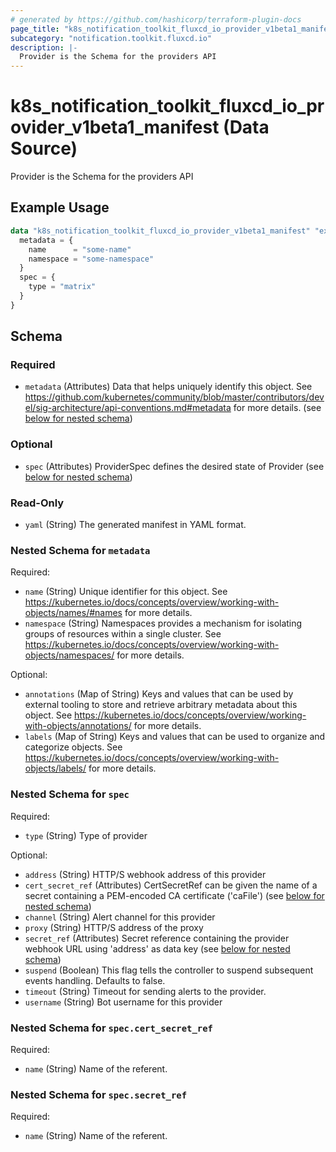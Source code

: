 ```yaml
---
# generated by https://github.com/hashicorp/terraform-plugin-docs
page_title: "k8s_notification_toolkit_fluxcd_io_provider_v1beta1_manifest Data Source - terraform-provider-k8s"
subcategory: "notification.toolkit.fluxcd.io"
description: |-
  Provider is the Schema for the providers API
---
```


# k8s_notification_toolkit_fluxcd_io_provider_v1beta1_manifest (Data Source)

Provider is the Schema for the providers API

## Example Usage

```terraform
data "k8s_notification_toolkit_fluxcd_io_provider_v1beta1_manifest" "example" {
  metadata = {
    name      = "some-name"
    namespace = "some-namespace"
  }
  spec = {
    type = "matrix"
  }
}
```

<!-- schema generated by tfplugindocs -->
## Schema

### Required

- `metadata` (Attributes) Data that helps uniquely identify this object. See https://github.com/kubernetes/community/blob/master/contributors/devel/sig-architecture/api-conventions.md#metadata for more details. (see [below for nested schema](#nestedatt--metadata))

### Optional

- `spec` (Attributes) ProviderSpec defines the desired state of Provider (see [below for nested schema](#nestedatt--spec))

### Read-Only

- `yaml` (String) The generated manifest in YAML format.

<a id="nestedatt--metadata"></a>
### Nested Schema for `metadata`

Required:

- `name` (String) Unique identifier for this object. See https://kubernetes.io/docs/concepts/overview/working-with-objects/names/#names for more details.
- `namespace` (String) Namespaces provides a mechanism for isolating groups of resources within a single cluster. See https://kubernetes.io/docs/concepts/overview/working-with-objects/namespaces/ for more details.

Optional:

- `annotations` (Map of String) Keys and values that can be used by external tooling to store and retrieve arbitrary metadata about this object. See https://kubernetes.io/docs/concepts/overview/working-with-objects/annotations/ for more details.
- `labels` (Map of String) Keys and values that can be used to organize and categorize objects. See https://kubernetes.io/docs/concepts/overview/working-with-objects/labels/ for more details.


<a id="nestedatt--spec"></a>
### Nested Schema for `spec`

Required:

- `type` (String) Type of provider

Optional:

- `address` (String) HTTP/S webhook address of this provider
- `cert_secret_ref` (Attributes) CertSecretRef can be given the name of a secret containing a PEM-encoded CA certificate ('caFile') (see [below for nested schema](#nestedatt--spec--cert_secret_ref))
- `channel` (String) Alert channel for this provider
- `proxy` (String) HTTP/S address of the proxy
- `secret_ref` (Attributes) Secret reference containing the provider webhook URL using 'address' as data key (see [below for nested schema](#nestedatt--spec--secret_ref))
- `suspend` (Boolean) This flag tells the controller to suspend subsequent events handling. Defaults to false.
- `timeout` (String) Timeout for sending alerts to the provider.
- `username` (String) Bot username for this provider

<a id="nestedatt--spec--cert_secret_ref"></a>
### Nested Schema for `spec.cert_secret_ref`

Required:

- `name` (String) Name of the referent.


<a id="nestedatt--spec--secret_ref"></a>
### Nested Schema for `spec.secret_ref`

Required:

- `name` (String) Name of the referent.
